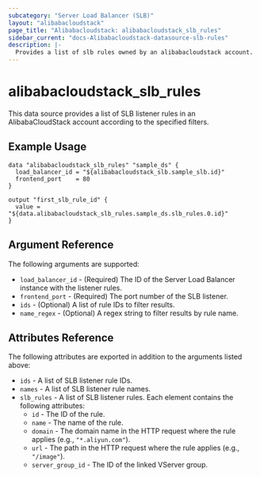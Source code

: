 ```yaml
---
subcategory: "Server Load Balancer (SLB)"
layout: "alibabacloudstack"
page_title: "Alibabacloudstack: alibabacloudstack_slb_rules"
sidebar_current: "docs-Alibabacloudstack-datasource-slb-rules"
description: |- 
  Provides a list of slb rules owned by an alibabacloudstack account.
---
```


# alibabacloudstack_slb_rules

This data source provides a list of SLB listener rules in an AlibabaCloudStack account according to the specified filters.

## Example Usage

```hcl
data "alibabacloudstack_slb_rules" "sample_ds" {
  load_balancer_id = "${alibabacloudstack_slb.sample_slb.id}"
  frontend_port    = 80
}

output "first_slb_rule_id" {
  value = "${data.alibabacloudstack_slb_rules.sample_ds.slb_rules.0.id}"
}
```

## Argument Reference

The following arguments are supported:

* `load_balancer_id` - (Required) The ID of the Server Load Balancer instance with the listener rules.
* `frontend_port` - (Required) The port number of the SLB listener.
* `ids` - (Optional) A list of rule IDs to filter results.
* `name_regex` - (Optional) A regex string to filter results by rule name.

## Attributes Reference

The following attributes are exported in addition to the arguments listed above:

* `ids` - A list of SLB listener rule IDs.
* `names` - A list of SLB listener rule names.
* `slb_rules` - A list of SLB listener rules. Each element contains the following attributes:
  * `id` - The ID of the rule.
  * `name` - The name of the rule.
  * `domain` - The domain name in the HTTP request where the rule applies (e.g., `"*.aliyun.com"`).
  * `url` - The path in the HTTP request where the rule applies (e.g., `"/image"`).
  * `server_group_id` - The ID of the linked VServer group.
